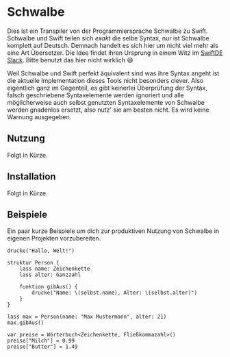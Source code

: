 # Schwalbe

Dies ist ein Transpiler von der Programmiersprache Schwalbe zu Swift. Schwalbe und Swift teilen sich _exakt_ die selbe Syntax, nur ist Schwalbe komplett auf Deutsch. Demnach handelt es sich hier um nicht viel mehr als eine Art Übersetzer. Die Idee findet ihren Ursprung in einem Witz im [SwiftDE Slack](http://slack.swiftde.net). Bitte benutzt das hier nicht wirklich 😄

Weil Schwalbe und Swift perfekt äquivalent sind was ihre Syntax angeht ist die aktuelle Implementation dieses Tools nicht besonders clever. Also eigentlich ganz im Gegenteil, es gibt keinerlei Überprüfung der Syntax, falsch geschriebene Syntaxelemente werden ignoriert und alle möglicherweise auch selbst genutzten Syntaxelemente von Schwalbe werden gnadenlos ersetzt, also nutz' sie am besten nicht. Es wird keine Warnung ausgegeben.

## Nutzung

Folgt in Kürze.

## Installation

Folgt in Kürze.

## Beispiele

Ein paar kurze Beispiele um dich zur produktiven Nutzung von Schwalbe in eigenen Projekten vorzubereiten.

```schwalbe
drucke("Hallo, Welt!")
```

```schwalbe
struktur Person {
	lass name: Zeichenkette
	lass alter: Ganzzahl

	funktion gibAus() {
		drucke("Name: \(selbst.name), Alter: \(selbst.alter)")
	}
}

lass max = Person(name: "Max Mustermann", alter: 21)
max.gibAus()
```

```schwalbe
var preise = Wörterbuch<Zeichenkette, Fließkommazahl>()
preise["Milch"] = 0.99
preise["Butter"] = 1.49
```

